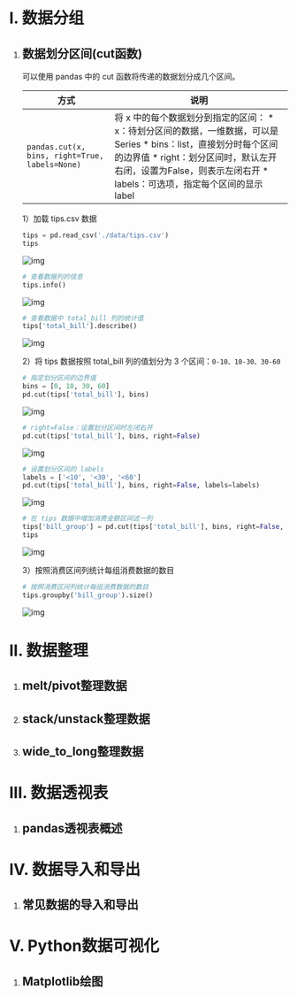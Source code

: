 # I. 数据分组

1. ## 数据划分区间(cut函数)

    可以使用 pandas 中的 cut 函数将传递的数据划分成几个区间。

    | 方式                                           | 说明                                                         |
    | ---------------------------------------------- | ------------------------------------------------------------ |
    | `pandas.cut(x, bins, right=True, labels=None)` | 将 x 中的每个数据划分到指定的区间： * x：待划分区间的数据，一维数据，可以是Series * bins：list，直接划分时每个区间的边界值 * right：划分区间时，默认左开右闭，设置为False，则表示左闭右开 * labels：可选项，指定每个区间的显示 label |

    1）加载 tips.csv 数据

    ```python
    tips = pd.read_csv('./data/tips.csv')
    tips
    ```

    ![img](../../../../../../../images/chapter04-219.png)

    ```python
    # 查看数据列的信息
    tips.info()
    ```

    ![img](../../../../../../../images/chapter04-220.png)

    ```python
    # 查看数据中 total_bill 列的统计值
    tips['total_bill'].describe()
    ```

    ![img](../../../../../../../images/chapter04-221.png)

    2）将 tips 数据按照 total_bill 列的值划分为 3 个区间：`0-10、10-30、30-60`

    ```python
    # 指定划分区间的边界值
    bins = [0, 10, 30, 60]
    pd.cut(tips['total_bill'], bins)
    ```

    ![img](../../../../../../../images/chapter04-222.png)

    ```python
    # right=False：设置划分区间时左闭右开
    pd.cut(tips['total_bill'], bins, right=False)
    ```

    ![img](../../../../../../../images/chapter04-223.png)

    ```python
    # 设置划分区间的 labels
    labels = ['<10', '<30', '<60']
    pd.cut(tips['total_bill'], bins, right=False, labels=labels)
    ```

    ![img](../../../../../../../images/chapter04-224.png)

    ```python
    # 在 tips 数据中增加消费金额区间这一列
    tips['bill_group'] = pd.cut(tips['total_bill'], bins, right=False, labels=labels)
    tips
    ```

    ![img](../../../../../../../images/chapter04-225.png)

    3）按照消费区间列统计每组消费数据的数目

    ```python
    # 按照消费区间列统计每组消费数据的数目
    tips.groupby('bill_group').size()
    ```

    ![img](../../../../../../../images/chapter04-226.png)

# II. 数据整理

1. ## melt/pivot整理数据

    

2. ## stack/unstack整理数据

    

3. ## wide_to_long整理数据

    

# III. 数据透视表

1. ## pandas透视表概述

    

# IV. 数据导入和导出

1. ## 常见数据的导入和导出

    

# V. Python数据可视化

1. ## Matplotlib绘图

    